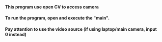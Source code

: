 #### This program use open CV to access camera
#### To run the program, open and execute the "main".
#### Pay attention to use the video source (if using laptop/main camera, input 0 instead)
